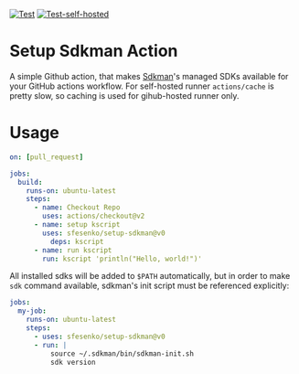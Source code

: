 [![Test](https://github.com/sfesenko/setup-sdkman/actions/workflows/test-action.yaml/badge.svg)](https://github.com/sfesenko/setup-sdkman/actions/workflows/test-action.yaml)
[![Test-self-hosted](https://github.com/sfesenko/setup-sdkman/actions/workflows/test-action-selfhosted.yaml/badge.svg)](https://github.com/sfesenko/setup-sdkman/actions/workflows/test-action-selfhosted.yaml)
# Setup Sdkman Action
A simple Github action, that makes [Sdkman](https://sdkman.io)'s managed SDKs available for your GitHub actions workflow.
For self-hosted runner `actions/cache` is pretty slow, so caching is used for gihub-hosted runner only.

# Usage

```yml
on: [pull_request]

jobs:
  build:
    runs-on: ubuntu-latest
    steps:
      - name: Checkout Repo
        uses: actions/checkout@v2
      - name: setup kscript
        uses: sfesenko/setup-sdkman@v0
          deps: kscript
      - name: run kscript
        run: kscript 'println("Hello, world!")'
```

All installed sdks will be added to `$PATH` automatically, but in order to make `sdk` command available, sdkman's init script must be referenced explicitly:
```yml
jobs:
  my-job:
    runs-on: ubuntu-latest
    steps:
      - uses: sfesenko/setup-sdkman@v0
      - run: |
          source ~/.sdkman/bin/sdkman-init.sh
          sdk version
```

